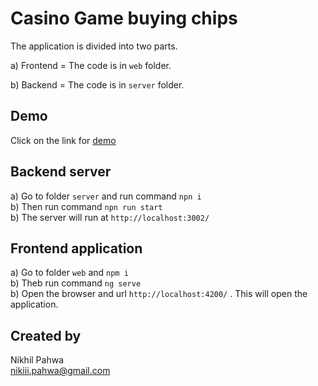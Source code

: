 # Casino Game buying chips

The application is divided into two parts.

a) Frontend = The code is in `web` folder.

b) Backend = The code is in `server` folder.

## Demo

Click on the link for [demo](<(http://detailed-show.surge.sh)>)

## Backend server

a) Go to folder `server` and run command `npn i`\
b) Then run command `npn run start`\
b) The server will run at `http://localhost:3002/`

## Frontend application

a) Go to folder `web` and `npm i`\
b) Theb run command `ng serve`\
b) Open the browser and url `http://localhost:4200/` . This will open the application.

## Created by

Nikhil Pahwa \
nikiii.pahwa@gmail.com
